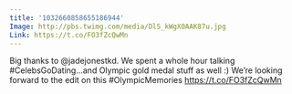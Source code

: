 ```yaml
---
title: '1032660858655186944'
Image: http://pbs.twimg.com/media/DlS_kWgX0AAK87u.jpg
Link: https://t.co/FO3fZcQwMn
---
```


Big thanks to @jadejonestkd. We spent a whole hour talking #CelebsGoDating...and Olympic gold medal stuff as well :) We’re looking forward to the edit on this #OlympicMemories https://t.co/FO3fZcQwMn